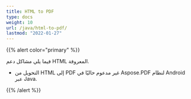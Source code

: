 ```yaml
---
title: HTML to PDF
type: docs
weight: 10
url: /java/html-to-pdf/
lastmod: "2022-01-27"
---
```


{{% alert color="primary" %}}

فيما يلي مشاكل دعم HTML المعروفة.

- التحويل من HTML إلى PDF غير مدعوم حاليًا في Aspose.PDF لنظام Android عبر Java.

{{% /alert %}}